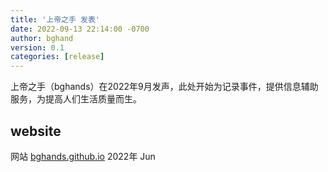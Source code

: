 ```yaml
---
title: '上帝之手 发表'
date: 2022-09-13 22:14:00 -0700
author: bghand
version: 0.1
categories: [release]
---
```


上帝之手（bghands）在2022年9月发声，此处开始为记录事件，提供信息辅助服务，为提高人们生活质量而生。
## website

网站 [bghands.github.io](https://bghands.github.io)
2022年 Jun


